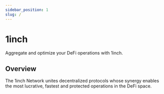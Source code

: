 ```yaml
---
sidebar_position: 1
slug: /
---
```


# 1inch

Aggregate and optimize your DeFi operations with 1inch.

## Overview

The 1inch Network unites decentralized protocols whose synergy enables the most lucrative, fastest and protected operations in the DeFi space.

